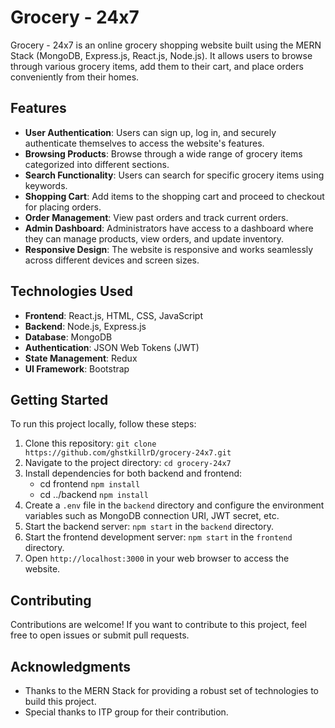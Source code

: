 # Grocery - 24x7

Grocery - 24x7 is an online grocery shopping website built using the MERN Stack (MongoDB, Express.js, React.js, Node.js). It allows users to browse through various grocery items, add them to their cart, and place orders conveniently from their homes.

## Features

- **User Authentication**: Users can sign up, log in, and securely authenticate themselves to access the website's features.
- **Browsing Products**: Browse through a wide range of grocery items categorized into different sections.
- **Search Functionality**: Users can search for specific grocery items using keywords.
- **Shopping Cart**: Add items to the shopping cart and proceed to checkout for placing orders.
- **Order Management**: View past orders and track current orders.
- **Admin Dashboard**: Administrators have access to a dashboard where they can manage products, view orders, and update inventory.
- **Responsive Design**: The website is responsive and works seamlessly across different devices and screen sizes.

## Technologies Used

- **Frontend**: React.js, HTML, CSS, JavaScript
- **Backend**: Node.js, Express.js
- **Database**: MongoDB
- **Authentication**: JSON Web Tokens (JWT)
- **State Management**: Redux
- **UI Framework**: Bootstrap

## Getting Started

To run this project locally, follow these steps:

1. Clone this repository: `git clone https://github.com/ghstkillrD/grocery-24x7.git`
2. Navigate to the project directory: `cd grocery-24x7`
3. Install dependencies for both backend and frontend:
    - cd frontend
        `npm install`
    - cd ../backend
        `npm install`
4. Create a `.env` file in the `backend` directory and configure the environment variables such as MongoDB connection URI, JWT secret, etc.
5. Start the backend server: `npm start` in the `backend` directory.
6. Start the frontend development server: `npm start` in the `frontend` directory.
7. Open `http://localhost:3000` in your web browser to access the website.

## Contributing

Contributions are welcome! If you want to contribute to this project, feel free to open issues or submit pull requests.

## Acknowledgments

- Thanks to the MERN Stack for providing a robust set of technologies to build this project.
- Special thanks to ITP group for their contribution.
